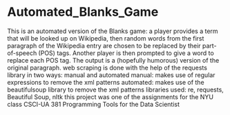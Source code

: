 # Automated_Blanks_Game
This is an automated version of the Blanks game: a player provides a term that will be looked up on Wikipedia, then random words from the first paragraph of the Wikipedia entry are chosen to be replaced by their part-of-speech (POS) tags. Another player is then prompted to give a word to replace each POS tag. The output is a (hopefully humorous) version of the original paragraph.
web scraping is done with the help of the requests library in two ways: manual and automated
    manual: makes use of regular expressions to remove the xml patterns
    automated: makes use of the beautifulsoup library to remove the xml patterns
libraries used: re, requests, Beautiful Soup, nltk
this project was one of the assignments for the NYU class CSCI-UA 381 Programming Tools for the Data Scientist 
